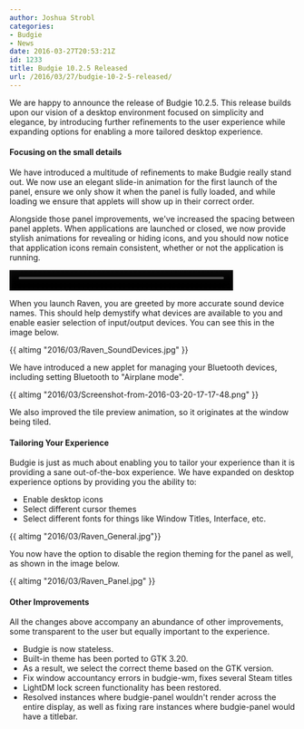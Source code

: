 ```yaml
---
author: Joshua Strobl
categories:
- Budgie
- News
date: 2016-03-27T20:53:21Z
id: 1233
title: Budgie 10.2.5 Released
url: /2016/03/27/budgie-10-2-5-released/
---
```

We are happy to announce the release of Budgie 10.2.5. This release builds upon our vision of a desktop environment focused on simplicity and elegance, by introducing further refinements to the user experience while expanding options for enabling a 
more tailored desktop experience. 

#### Focusing on the small details

We have introduced a multitude of refinements to make Budgie really stand out. We now use an elegant slide-in animation for the first launch of the panel, ensure we only show it when the panel is fully loaded, and while loading we ensure that applets will 
show up in their correct order.

Alongside those panel improvements, we've increased the spacing between panel applets. When applications are launched or closed, we now provide stylish animations for revealing or hiding icons, and you should now notice that application icons remain 
consistent, whether or not the application is running.

<video src="https://solus-project.com/wp-content/uploads/2016/03/Animation-2016-03-27_23.28.16.mp4" autoplay="autoplay" loop="loop" width="394" height="36"></video>

When you launch Raven, you are greeted by more accurate sound device names. This should help demystify what devices are available to you and enable easier selection of input/output devices. You can see this in the image below.

{{ altimg "2016/03/Raven_SoundDevices.jpg" }}

We have introduced a new applet for managing your Bluetooth devices, including setting Bluetooth to "Airplane mode".

{{ altimg "2016/03/Screenshot-from-2016-03-20-17-17-48.png" }}

We also improved the tile preview animation, so it originates at the window being tiled.

#### Tailoring Your Experience

Budgie is just as much about enabling you to tailor your experience than it is providing a sane out-of-the-box experience. We have expanded on desktop experience options by providing you the ability to:

-  Enable desktop icons
-  Select different cursor themes
-  Select different fonts for things like Window Titles, Interface, etc.

{{ altimg "2016/03/Raven_General.jpg"}}

You now have the option to disable the region theming for the panel as well, as shown in the image below.

{{ altimg "2016/03/Raven_Panel.jpg" }}

#### Other Improvements

All the changes above accompany an abundance of other improvements, some transparent to the user but equally important to the experience.

-  Budgie is now stateless.
-  Built-in theme has been ported to GTK 3.20. 
 - As a result, we select the correct theme based on the GTK version.
-  Fix window accountancy errors in budgie-wm, fixes several Steam titles
-  LightDM lock screen functionality has been restored.
-  Resolved instances where budgie-panel wouldn't render across the entire display, as well as fixing rare instances where budgie-panel would have a titlebar.  